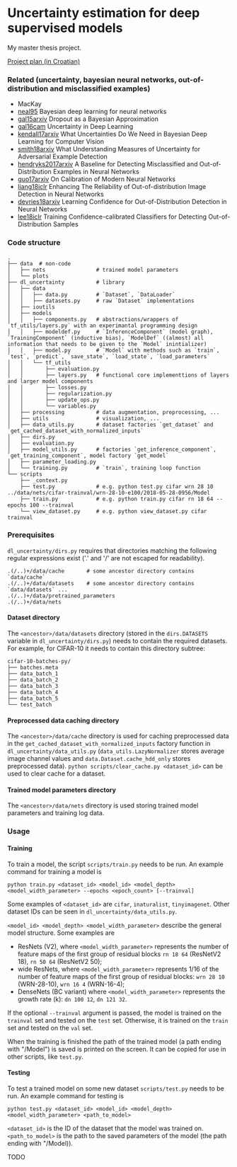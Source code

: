 # Uncertainty estimation for deep supervised models

My master thesis project.

[Project plan (in Croatian)](https://docs.google.com/document/d/1XF4h3DU0lrqXeNxkvuxOQtaGkMY9FSaiX9uu45-i58g)

### Related (uncertainty, bayesian neural networks, out-of-distribution and misclassified examples)
  * MacKay
  * [neal95](https://pdfs.semanticscholar.org/db86/9fa192a3222ae4f2d766674a378e47013b1b.pdf) Bayesian deep learning for neural networks
  * [gal15arxiv](https://arxiv.org/abs/1506.02142) Dropout as a Bayesian Approximation
  * [gal16cam](http://mlg.eng.cam.ac.uk/yarin/thesis/thesis.pdf) Uncertainty in Deep Learning
  * [kendall17arxiv](https://arxiv.org/abs/1703.04977) What Uncertainties Do We Need in Bayesian Deep Learning for Computer Vision
  * [smith18arxiv](http://arxiv.org/abs/1803.08533) What Understanding Measures of Uncertainty for Adversarial Example Detection
  * [hendryks2017arxiv](https://arxiv.org/abs/1610.02136) A Baseline for Detecting Misclassified and Out-of-Distribution Examples in Neural Networks
  * [guo17arxiv](https://arxiv.org/abs/1706.04599) On Calibration of Modern Neural Networks
  * [liang18iclr](https://openreview.net/forum?id=H1VGkIxRZ&noteId=r1OWfeiXf) Enhancing The Reliability of Out-of-distribution Image Detection in Neural Networks
  * [devries18arxiv](https://arxiv.org/abs/1802.04865) Learning Confidence for Out-of-Distribution Detection in Neural Networks
  * [lee18iclr](https://openreview.net/forum?id=ryiAv2xAZ) Training Confidence-calibrated Classifiers for Detecting Out-of-Distribution Samples

### Code structure
```
.
├── data  # non-code
│   ├── nets                # trained model parameters
│   └── plots
├── dl_uncertainty          # library
│   ├── data
│   │   ├── data.py         # `Dataset`, `DataLoader`
│   │   ├── datasets.py     # raw `Dataset` implementations
│   ├── ioutils
│   ├── models
│   │   ├── components.py   # abstractions/wrappers of `tf_utils/layers.py` with an experimantal programming design
│   │   ├── modeldef.py     # `InferenceComponent` (model graph), `TrainingComponent` (inductive bias), `ModelDef` ((almost) all information that needs to be given to the `Model` inintializer)
│   │   ├── model.py        # `Model` with methods such as `train`, `test`, `predict`, `save_state`, `load_state`, `load_parameters`
│   │   └── tf_utils
│   │       ├── evaluation.py
│   │       ├── layers.py   # functional core implementtions of layers and larger model components
│   │       ├── losses.py
│   │       ├── regularization.py
│   │       ├── update_ops.py
│   │       └── variables.py
│   ├── processing          # data augmentation, preprocessing, ...
│   ├── utils               # visualization, ...
│   ├── data_utils.py       # dataset factories `get_dataset` and `get_cached_dataset_with_normalized_inputs`
│   ├── dirs.py  
│   ├── evaluation.py
│   ├── model_utils.py      # factories `get_inference_component`, `get_training_component`, model factory `get_model`
│   ├── parameter_loading.py
│   └── training.py         # `train`, training loop function
└── scripts
    ├── _context.py
    ├── test.py             # e.g. python test.py cifar wrn 28 10 ../data/nets/cifar-trainval/wrn-28-10-e100/2018-05-28-0956/Model
    ├── train.py            # e.g. python train.py cifar rn 18 64 --epochs 100 --trainval
    └── view_dataset.py     # e.g. python view_dataset.py cifar trainval
```

### Prerequisites

`dl_uncertainty/dirs.py` requires that directories matching the following regular expressions exist ('.' and '/' are not escaped for readability).

```
.(/..)+/data/cache       # some ancestor directory contains `data/cache`
.(/..)+/data/datasets    # some ancestor directory contains `data/datasets` ...
.(/..)+/data/pretrained_parameters
.(/..)+/data/nets
```

#### Dataset directory

The `<ancestor>/data/datasets` directory (stored in the `dirs.DATASETS` variable in `dl_uncertainty/dirs.py`) needs to contain the required datasets. For example, for CIFAR-10 it needs to contain this directory subtree:
```
cifar-10-batches-py/
├── batches.meta
├── data_batch_1
├── data_batch_2
├── data_batch_3
├── data_batch_4
├── data_batch_5
└── test_batch
```

#### Preprocessed data caching directory

The `<ancestor>/data/cache` directory is used for caching preprocessed data in the `get_cached_dataset_with_normalized_inputs` factory function  in `dl_uncertainty/data_utils.py` (`data_utils.LazyNormalizer` stores average image channel values and `data.Dataset.cache_hdd_only` stores preprocessed data). `python scripts/clear_cache.py <dataset_id>` can be used to clear cache for a dataset.

#### Trained model parameters directory

The `<ancestor>/data/nets` directory is used storing trained model parameters and training log data.


### Usage

#### Training

To train a model, the script `scripts/train.py` needs to be run. An example command for training a model is 
```
python train.py <dataset_id> <model_id> <model_depth> <model_width_parameter> --epochs <epoch_count> [--trainval]
```

Some examples of `<dataset_id>` are `cifar`, `inaturalist`, `tinyimagenet`. Other dataset IDs can be seen in `dl_uncertainty/data_utils.py`.

`<model_id> <model_depth> <model_width_parameter>` describe the general model structure. Some examples are 
  * ResNets (V2), where `<model_width_parameter>` represents the number of feature maps of the first group of residual blocks  `rn 18 64` (ResNetV2 18), `rn 50 64` (ResNetV2 50);
  * wide ResNets, where `<model_width_parameter>` represents 1/16 of the number of feature maps of the first group of residual blocks: `wrn 28 10` (WRN-28-10), `wrn 16 4` (WRN-16-4);
  * DenseNets (BC variant) where `<model_width_parameter>` represents the growth rate (k): `dn 100 12`, `dn 121 32`.

If the optional `--trainval` argument is passed, the model is trained on the `trainval` set and tested on the `test` set. Otherwise, it is trained on the `train` set and tested on the `val` set.

When the training is finished the path of the trained model (a path ending with "/Model") is saved is printed on the screen. It can be copied for use in other scripts, like `test.py`.

#### Testing

To test a trained model on some new dataset `scripts/test.py` needs to be run. An example command for testing is 
```
python test.py <dataset_id> <model_id> <model_depth> <model_width_parameter> <path_to_model>
```

`<dataset_id>` is the ID of the dataset that the model was trained on.
`<path_to_model>` is the path to the saved parameters of the model (the path ending with "/Model)).

TODO

